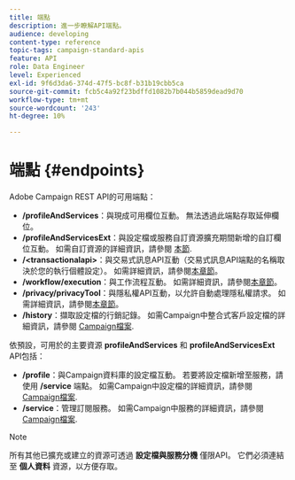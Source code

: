 ```yaml
---
title: 端點
description: 進一步瞭解API端點。
audience: developing
content-type: reference
topic-tags: campaign-standard-apis
feature: API
role: Data Engineer
level: Experienced
exl-id: 9f6d3da6-374d-47f5-bc8f-b31b19cbb5ca
source-git-commit: fcb5c4a92f23bdffd1082b7b044b5859dead9d70
workflow-type: tm+mt
source-wordcount: '243'
ht-degree: 10%

---
```


# 端點 {#endpoints}

Adobe Campaign REST API的可用端點：

* **/profileAndServices**：與現成可用欄位互動。 無法透過此端點存取延伸欄位。
* **/profileAndServicesExt**：與設定檔或服務自訂資源擴充期間新增的自訂欄位互動。 如需自訂資源的詳細資訊，請參閱 [本節](../../api/using/custom-resources.md).
* **/&lt;transactionalapi>**：與交易式訊息API互動（交易式訊息API端點的名稱取決於您的執行個體設定）。 如需詳細資訊，請參閱[本章節](../../api/using/managing-transactional-messages.md)。
* **/workflow/execution**：與工作流程互動。 如需詳細資訊，請參閱[本章節](../../api/using/controlling-a-workflow.md)。
* **/privacy/privacyTool**：與隱私權API互動，以允許自動處理隱私權請求。 如需詳細資訊，請參閱[本章節](../../api/using/creating-a-privacy-request.md)。
* **/history**：擷取設定檔的行銷記錄。 如需Campaign中整合式客戶設定檔的詳細資訊，請參閱 [Campaign檔案](https://helpx.adobe.com/campaign/standard/audiences/using/integrated-customer-profile.html).

依預設，可用於的主要資源 **profileAndServices** 和 **profileAndServicesExt** API包括：

* **/profile**：與Campaign資料庫的設定檔互動。 若要將設定檔新增至服務，請使用 **/service** 端點。 如需Campaign中設定檔的詳細資訊，請參閱 [Campaign檔案](https://helpx.adobe.com/campaign/standard/audiences/using/about-profiles.html).
* **/service**：管理訂閱服務。 如需Campaign中服務的詳細資訊，請參閱 [Campaign檔案](https://helpx.adobe.com/campaign/standard/audiences/using/creating-a-service.html).

>[!NOTE]
>
>所有其他已擴充或建立的資源可透過 **設定檔與服務分機** 僅限API。 它們必須連結至 **個人資料** 資源，以方便存取。
